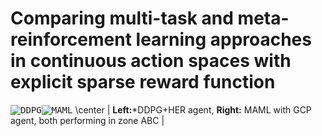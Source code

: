 # Comparing multi-task and meta-reinforcement learning approaches in continuous action spaces with explicit sparse reward function

<kbd>![DDPG](https://media.giphy.com/media/TJhAQ0LZAmiLVhphA9/giphy.gif)</kbd><kbd>![MAML](https://media.giphy.com/media/UWOtisD6E0XfTuW3bm/giphy.gif)</kbd>
\center | __Left:__*DDPG+HER agent, __Right:__ MAML with GCP agent, both performing in zone ABC |
